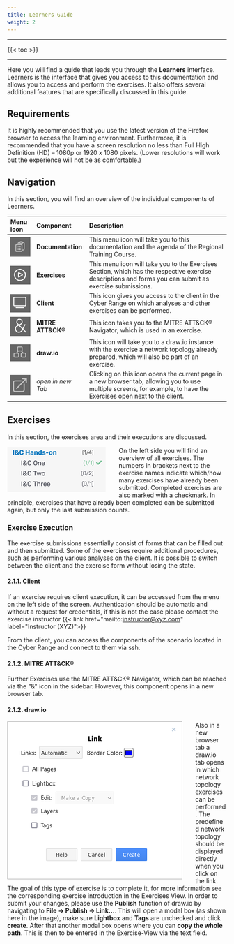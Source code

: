 ```yaml
---
title: Learners Guide
weight: 2
---
```


<style>
  td img {
    margin: 0 !important;
    width: 50px;
  }
  img {
    float: left;
    margin: 0 30px 0 0 !important;
  }
</style>

---

{{< toc >}}

---

Here you will find a guide that leads you through the **Learners** interface. Learners is the interface that gives you access to this documentation and allows you to access and perform the exercises. It also offers several additional features that are specifically discussed in this guide.

## Requirements

It is highly recommended that you use the latest version of the Firefox browser to access the learning environment. Furthermore, it is recommended that you have a screen resolution no less than Full High Definition (HD) – 1080p or 1920 x 1080 pixels. (Lower resolutions will work but the experience will not be as comfortable.)

## Navigation

In this section, you will find an overview of the individual components of Learners.

| Menu icon |  Component | Description |
|:---|:---|:---|
| ![documentation](icon_docu.png) | **Documentation** | This menu icon will take you to this documentation and the agenda of the Regional Training Course. |
| ![exercises](icon_exercises.png) | **Exercises** | This menu icon will take you to the Exercises Section, which has the respective exercise descriptions and forms you can submit as exercise submissions. |
| ![client](icon_client.png) | **Client** | This icon gives you access to the client in the Cyber Range on which analyses and other exercises can be performed. |
| ![MITRE ATT&ACK](icon_mitre.png) | **MITRE ATT&CK®** | This icon takes you to the MITRE ATT&CK® Navigator, which is used in an exercise.  |
| ![draw.io](icon_drawio.png) | **draw.io** | This icon will take you to a draw.io instance with the exercise a network topology already prepared, which will also be part of an exercise. |
| ![open in new Tab](icon_newtab.png) | *open in new Tab* | Clicking on this icon opens the current page in a new browser tab, allowing you to use multiple screens, for example, to have the Exercises open next to the client. |

## Exercises

In this section, the exercises area and their executions are discussed.

![execution state](execution_state.png)

On the left side you will find an overview of all exercises. The numbers in brackets next to the exercise names indicate which/how many exercises have already been submitted. Completed exercises are also marked with a checkmark. In principle, exercises that have already been completed can be submitted again, but only the last submission counts.

### Exercise Execution

The exercise submissions essentially consist of forms that can be filled out and then submitted. Some of the exercises require additional procedures, such as performing various analyses on the client. It is possible to switch between the client and the exercise form without losing the state.

#### 2.1.1. Client

If an exercise requires client execution, it can be accessed from the menu on the left side of the screen. Authentication should be automatic and without a request for credentials, if this is not the case please contact the exercise instructor {{< link href="mailto:<instructor@xyz.com>" label="Instructor (XYZ)">}}

From the client, you can access the components of the scenario located in the Cyber Range and connect to them via ssh.

#### 2.1.2. MITRE ATT&CK®

Further Exercises use the MITRE ATT&CK® Navigator, which can be reached via the "&" icon in the sidebar. However, this component opens in a new browser tab.

#### 2.1.2. draw.io

![draw.io modal](drawio_modal.png)

Also in a new browser tab a draw.io tab opens in which network topology exercises can be performed. The predefined network topology should be displayed directly when you click on the link. The goal of this type of exercise is to complete it, for more information see the corresponding exercise introduction in the Exercises View. In order to submit your changes, please use the **Publish** function of draw.io by navigating to **File -> Publish -> Link...**. This will open a modal box (as shown here in the image), make sure **Lightbox** and **Tags** are unchecked and click **create**. After that another modal box opens where you can **copy the whole path**. This is then to be entered in the Exercise-View via the text field.
